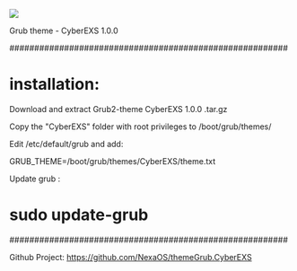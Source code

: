 

![](https://github.com/NexaOS/themeGrub.CyberEXS/blob/main/background.png)

Grub theme - CyberEXS 1.0.0

########################################################

# installation:

Download and extract Grub2-theme CyberEXS 1.0.0 .tar.gz

Copy the "CyberEXS" folder with root privileges to /boot/grub/themes/

Edit /etc/default/grub and add:

GRUB_THEME=/boot/grub/themes/CyberEXS/theme.txt

Update grub :

# sudo update-grub

########################################################

Github Project: https://github.com/NexaOS/themeGrub.CyberEXS
